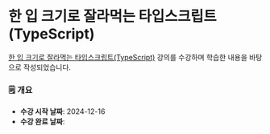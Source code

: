 # 한 입 크기로 잘라먹는 타입스크립트(TypeScript)

[한 입 크기로 잘라먹는 타입스크립트(TypeScript)](https://www.inflearn.com/course/%ED%95%9C%EC%9E%85-%ED%81%AC%EA%B8%B0-%ED%83%80%EC%9E%85%EC%8A%A4%ED%81%AC%EB%A6%BD%ED%8A%B8) 강의를 수강하며 학습한 내용을 바탕으로 작성되었습니다.

### 🗒️ 개요

- **수강 시작 날짜**: 2024-12-16
- **수강 완료 날짜**:
